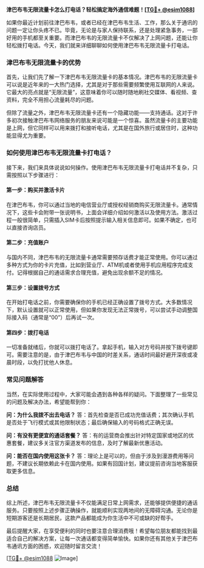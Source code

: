 **津巴布韦无限流量卡怎么打电话？轻松搞定海外通信难题！[[TG💪+ @esim1088](https://t.me/s/esim1088)]**

如果你最近计划前往津巴布韦，或者已经在津巴布韦生活、工作，那么关于通讯的问题一定让你头疼不已。毕竟，无论是与家人保持联系，还是处理紧急事务，一部好用的手机都至关重要。而津巴布韦的无限流量卡不仅解决了上网问题，还能让你轻松拨打电话。今天，我们就来详细聊聊如何使用津巴布韦无限流量卡打电话。

### 津巴布韦无限流量卡的优势

首先，让我们先了解一下津巴布韦无限流量卡的基本情况。津巴布韦的无限流量卡可以说是近年来的一大热门选择，尤其是对于那些需要频繁使用互联网的人来说。它最大的亮点就是“无限流量”，这意味着你可以随时随地刷社交媒体、看视频、查资料，完全不用担心流量耗尽的问题。

但除了流量之外，津巴布韦无限流量卡还有一个隐藏功能——支持通话。这对于许多初次接触津巴布韦网络服务的朋友来说可能是一个惊喜。虽然流量卡的主要功能是上网，但它同样可以用来拨打和接听电话，尤其是在国外旅行或居住时，这种功能显得尤为重要。

### 如何使用津巴布韦无限流量卡打电话？

接下来，我们来具体说说如何操作。使用津巴布韦无限流量卡打电话并不复杂，只需按照以下步骤进行：

#### 第一步：购买并激活卡片

在津巴布韦，你可以通过当地的电信营业厅或授权经销商购买无限流量卡。通常情况下，这些卡会附带一张说明书，上面会详细介绍如何激活以及使用方法。激活过程一般很简单，只需插入SIM卡后按照提示输入相关信息即可。如果不确定，也可以直接咨询店员。

#### 第二步：充值账户

与国内不同，津巴布韦的无限流量卡通常需要预存话费才能正常使用。你可以通过多种方式为你的卡片充值，比如到营业厅、ATM机或者使用手机应用程序完成支付。记得根据自己的通话需求合理充值，避免出现余额不足的情况。

#### 第三步：设置拨号方式

在开始打电话之前，你需要确保你的手机已经正确设置了拨号方式。大多数情况下，默认设置就可以正常使用，但如果你发现无法正常拨号，可以尝试手动调整国际接入码（通常是“00”）后再试一次。

#### 第四步：拨打电话

一切准备就绪后，你就可以拨打电话了。拿起手机，输入对方号码并按下拨号键即可。需要注意的是，由于津巴布韦与中国的时差关系，通话时间最好避开深夜或凌晨时段，以免打扰他人休息。

### 常见问题解答

当然，在实际使用过程中，大家可能会遇到各种各样的疑问。下面整理了一些常见的问题及解决办法，希望能帮到你：

**问：为什么我拨不出去电话？**
答：首先检查是否已成功充值话费；其次确认手机是否处于飞行模式或其他限制状态；最后确保输入的号码格式正确无误。

**问：有没有更便宜的通话套餐？**
答：有的运营商会推出针对特定国家或地区的优惠套餐，建议多关注官方渠道发布的信息，及时了解最新优惠活动。

**问：能否在国内使用这张卡？**
答：理论上是可以的，但由于涉及到漫游费用等问题，不建议长期依赖此卡在国内使用。如果有回国计划，建议提前咨询当地客服获取更多信息。

### 总结

综上所述，津巴布韦无限流量卡不仅能满足日常上网需求，还能够提供便捷的通话服务。只要按照上述步骤正确操作，就能顺利实现两地间的无障碍沟通。无论你是短期游客还是长期居民，这款产品都能成为你生活中不可或缺的好帮手。

最后提醒大家，在享受便利的同时也要注意合理消费哦！希望每位朋友都能找到最适合自己的解决方案，让每一次通话都变得简单愉快。如果你还有其他关于津巴布韦通讯方面的困惑，欢迎随时留言交流！

[[TG💪+ @esim1088](https://t.me/s/esim1088) ![Image](https://i.postimg.cc/4NQfJmqS/Snipaste-2025-05-13-00-14-12.png)]